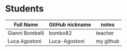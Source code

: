 # Students

| Full Name | GitHub nickname | notes |
| --------- | --------------- | ----- |
| Gianni Bombelli | bombo82 |  teacher |
| Luca Agostoni | Luca-Agostoni | my github |
